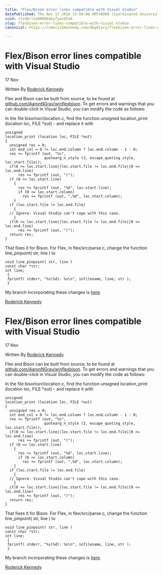 ```yaml
---
title: "Flex/Bison error lines compatible with Visual Studio"
datePublished: Thu Nov 17 2016 13:59:00 GMT+0000 (Coordinated Universal Time)
cuid: clsd6rl1o00060akyfyac85z8
slug: flexbison-error-lines-compatible-with-visual-studio
canonical: https://roderickkennedy.com/dbgdiary/flexbison-error-lines-compatible-with-visual-studio

---
```


Flex/Bison error lines compatible with Visual Studio
====================================================

17 Nov

Written By [Roderick Kennedy](https://roderickkennedy.com/dbgdiary?author=5f08d2770b281846bf04ee3b)

Flex and Bison can be built from source, to be found at [github.com/AaronNGray/winflexbison](https://github.com/AaronNGray/winflexbison). To get errors and warnings that you can double-click in Visual Studio, you can modify the code as follows:  
  
In the file bison\\src\\location.c, find the function unsigned location\_print (location loc, FILE \*out) - and replace it with

    unsigned
    location_print (location loc, FILE *out)
    {
      unsigned res = 0;
      int end_col = 0 != loc.end.column ? loc.end.column - 1 : 0;
      res += fprintf (out, "%s",
                      quotearg_n_style (3, escape_quoting_style, loc.start.file));
      if(0 <= loc.start.line||loc.start.file != loc.end.file||0 <= loc.end.line)
          res += fprintf (out, "(");
      if (0 <= loc.start.line)
        {
          res += fprintf (out, "%d", loc.start.line);
          if (0 <= loc.start.column)
            res += fprintf (out, ",%d", loc.start.column);
        }
      if (loc.start.file != loc.end.file)
        {
      // Ignore: Visual Studio can't cope with this case.
        }
      if(0 <= loc.start.line||loc.start.file != loc.end.file||0 <= loc.end.line)
          res += fprintf (out, ")");
      return res;
    }
    

That fixes it for Bison. For Flex, in flex/src/parse.c, change the function line\_pinpoint( str, line ) to

    void line_pinpoint( str, line )
    const char *str;
    int line;
     {
     fprintf( stderr, "%s(%d): %s\n", infilename, line, str );
     }
    

My branch incorporating these changes is [here](https://github.com/rvkennedy/winflexbison).

 [Roderick Kennedy](https://roderickkennedy.com/dbgdiary?author=5f08d2770b281846bf04ee3b)

Flex/Bison error lines compatible with Visual Studio
====================================================

17 Nov

Written By [Roderick Kennedy](https://roderickkennedy.com/dbgdiary?author=5f08d2770b281846bf04ee3b)

Flex and Bison can be built from source, to be found at [github.com/AaronNGray/winflexbison](https://github.com/AaronNGray/winflexbison). To get errors and warnings that you can double-click in Visual Studio, you can modify the code as follows:  
  
In the file bison\\src\\location.c, find the function unsigned location\_print (location loc, FILE \*out) - and replace it with

    unsigned
    location_print (location loc, FILE *out)
    {
      unsigned res = 0;
      int end_col = 0 != loc.end.column ? loc.end.column - 1 : 0;
      res += fprintf (out, "%s",
                      quotearg_n_style (3, escape_quoting_style, loc.start.file));
      if(0 <= loc.start.line||loc.start.file != loc.end.file||0 <= loc.end.line)
          res += fprintf (out, "(");
      if (0 <= loc.start.line)
        {
          res += fprintf (out, "%d", loc.start.line);
          if (0 <= loc.start.column)
            res += fprintf (out, ",%d", loc.start.column);
        }
      if (loc.start.file != loc.end.file)
        {
      // Ignore: Visual Studio can't cope with this case.
        }
      if(0 <= loc.start.line||loc.start.file != loc.end.file||0 <= loc.end.line)
          res += fprintf (out, ")");
      return res;
    }
    

That fixes it for Bison. For Flex, in flex/src/parse.c, change the function line\_pinpoint( str, line ) to

    void line_pinpoint( str, line )
    const char *str;
    int line;
     {
     fprintf( stderr, "%s(%d): %s\n", infilename, line, str );
     }
    

My branch incorporating these changes is [here](https://github.com/rvkennedy/winflexbison).

 [Roderick Kennedy](https://roderickkennedy.com/dbgdiary?author=5f08d2770b281846bf04ee3b)